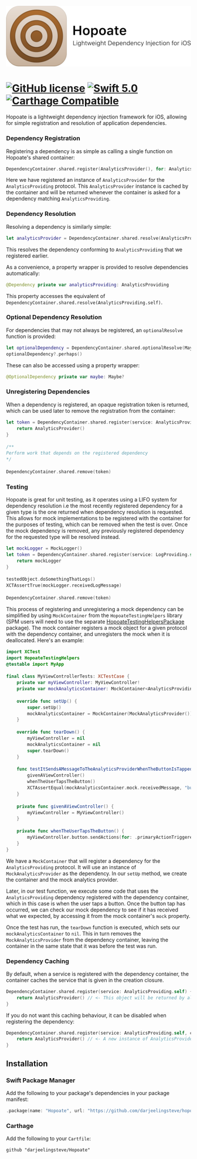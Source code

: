 ![](Images/Banner.png)



# [![GitHub license](https://img.shields.io/badge/license-MIT-lightgrey.svg)](https://raw.githubusercontent.com/Carthage/Carthage/master/LICENSE.md) [![Swift 5.0](https://img.shields.io/badge/Swift-5.0-orange.svg?style=flat)](https://swift.org/) [![Carthage Compatible](https://img.shields.io/badge/Carthage-compatible-4BC51D.svg?style=flat)](https://github.com/Carthage/Carthage)

Hopoate is a lightweight dependency injection framework for iOS, allowing for simple registration and resolution of application dependencies.



### Dependency Registration

Registering a dependency is as simple as calling a single function on Hopoate's shared container:

```swift
DependencyContainer.shared.register(AnalyticsProvider(), for: AnalyticsProviding.self)
```

Here we have registered an instance of `AnalyticsProvider` for the `AnalyticsProviding` protocol. This `AnalyticsProvider` instance is cached by the container and will be returned whenever the container is asked for a dependency matching `AnalyticsProviding`.



### Dependency Resolution

Resolving a dependency is similarly simple:

```swift
let analyticsProvider = DependencyContainer.shared.resolve(AnalyticsProviding.self)
```

This resolves the dependency conforming to `AnalyticsProviding` that we registered earlier.

As a convenience, a property wrapper is provided to resolve dependencies automatically:

```swift
@Dependency private var analyticsProviding: AnalyticsProviding
```

This property accesses the equivalent of `DependencyContainer.shared.resolve(AnalyticsProviding.self)`. 



### Optional Dependency Resolution

For dependencies that may not always be registered, an `optionalResolve` function is provided:

```swift
let optionalDependency = DependencyContainer.shared.optionalResolve(Maybe.self)
optionalDependency?.perhaps()
```

These can also be accessed using a property wrapper:

```swift
@OptionalDependency private var maybe: Maybe?
```



### Unregistering Dependencies

When a dependency is registered, an opaque registration token is returned, which can be used later to remove the registration from the container:

```swift
let token = DependencyContainer.shared.register(service: AnalyticsProviding.self) {
    return AnalyticsProvider()
}

/**
Perform work that depends on the registered dependency
*/

DependencyContainer.shared.remove(token)
```



### Testing

Hopoate is great for unit testing, as it operates using a LIFO system for dependency resolution i.e the most recently registered dependency for a given type is the one returned when dependency resolution is requested. This allows for mock implementations to be registered with the container for the purposes of testing, which can be removed when the test is over. Once the mock dependency is removed, any previously registered dependency for the requested type will be resolved instead.

```swift
let mockLogger = MockLogger()
let token = DependencyContainer.shared.register(service: LogProviding.self) {
    return mockLogger
}

testedObject.doSomethingThatLogs()
XCTAssertTrue(mockLogger.receivedLogMessage)

DependencyContainer.shared.remove(token)
```

This process of registering and unregistering a mock dependency can be simplified by using `MockContainer` from the `HopoateTestingHelpers` library (SPM users will need to use the separate [HopoateTestingHelpersPackage](https://github.com/darjeelingsteve/HopoateTestingHelpersPackage) package). The mock container registers a mock object for a given protocol with the dependency container, and unregisters the mock when it is deallocated. Here's an example:

```swift
import XCTest
import HopoateTestingHelpers
@testable import MyApp

final class MyViewControllerTests: XCTestCase {
    private var myViewController: MyViewController!
    private var mockAnalyticsContainer: MockContainer<AnalyticsProviding, MockAnalyticsProvider>!
    
    override func setUp() {
        super.setUp()
        mockAnalyticsContainer = MockContainer(MockAnalyticsProvider())
    }
    
    override func tearDown() {
        myViewController = nil
        mockAnalyticsContainer = nil
        super.tearDown()
    }
    
    func testItSendsAMessageToTheAnalyticsProviderWhenTheButtonIsTapped() {
        givenAViewController()
        whenTheUserTapsTheButton()
        XCTAssertEqual(mockAnalyticsContainer.mock.receivedMessage, "button_tapped")
    }
    
    private func givenAViewController() {
        myViewController = MyViewController()
    }
    
    private func whenTheUserTapsTheButton() {
        myViewController.button.sendActions(for: .primaryActionTriggered)
    }
}
```

We have a `MockContainer` that will register a dependency for the `AnalyticsProviding` protocol. It will use an instance of `MockAnalyticsProvider` as the dependency. In our `setUp` method, we create the container and the mock analytics provider.

Later, in our test function, we execute some code that uses the `AnalyticsProviding` dependency registered with the dependency container, which in this case is when the user taps a button. Once the button tap has occurred, we can check our mock dependency to see if it has received what we expected, by accessing it from the mock container's `mock` property.

Once the test has run, the `tearDown` function is executed, which sets our `mockAnalyticsContainer` to `nil`. This in turn removes the `MockAnalyticsProvider` from the dependency container, leaving the container in the same state that it was before the test was run.

### Dependency Caching

By default, when a service is registered with the dependency container, the container caches the service that is given in the creation closure.

```swift
DependencyContainer.shared.register(service: AnalyticsProviding.self) {
    return AnalyticsProvider() // <- This object will be returned by all calls to DependencyContainer.shared.resolve(AnalyticsProviding.self)
}
```

If you do not want this caching behaviour, it can be disabled when registering the dependency:

```swift
DependencyContainer.shared.register(service: AnalyticsProviding.self, cacheService: false) {
    return AnalyticsProvider() // <- A new instance of AnalyticsProvider will be provided to each call to DependencyContainer.shared.resolve(AnalyticsProviding.self)
}
```



## Installation

### Swift Package Manager

Add the following to your package's dependencies in your package manifest:

```swift
.package(name: "Hopoate", url: "https://github.com/darjeelingsteve/hopoate", from: "1.0.0"),
```



### Carthage

Add the following to your `Cartfile`:

```
github "darjeelingsteve/Hopoate"
```

